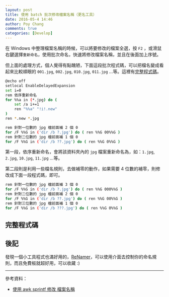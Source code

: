 ```yaml
---
layout: post
title: 使用 batch 批次修改檔案名稱（更名工具）
date: 2016-05-4 14:46
author: Poy Chang
comments: true
categories: [Develop]
---
```


在 Windows 中整理檔案名稱的時候，可以將要修改的檔案全選，按 `F2` ，或滑鼠右鍵選擇`重新命名`，使用批次命名，快速將修改檔案名稱，並且在後面加上序號。

但上面的處理方式，個人覺得有點醜陋，下面這段批次程式碼，可以把檔名變成看起來比較順眼的 `001.jpg`, `002.jpg`, `010.jpg`, `011.jpg` ...等。這裡有[完整程式碼](code)。

```bash
@echo off
setlocal EnableDelayedExpansion
set i=0
rem 依序重新命名
for %%a in (*.jpg) do (
    set /a i+=1
    ren "%%a" "!i!.new"
)
ren *.new *.jpg

rem 針對一位數的 jpg 檔前面補 2 個 0
for /F %%G in ('dir /b ?.jpg') do ( ren %%G 00%%G )
rem 針對二位數的 jpg 檔前面補 1 個 0
for /F %%G in ('dir /b ??.jpg') do ( ren %%G 0%%G )
```

第一段，依序重新命名，會將該資料夾內的 `jpg` 檔案重新命名為，如：`1.jpg`, `2.jpg`, `10.jpg`, `11.jpg` ...等。

第二段則是利用一些檔名規則，去做補零的動作，如果需要 4 位數的補零，則修改成下面一段程式碼，即可。

```bash
rem 針對一位數的 jpg 檔前面補 3 個 0
for /F %%G in ('dir /b ?.jpg') do ( ren %%G 000%%G )
rem 針對二位數的 jpg 檔前面補 2 個 0
for /F %%G in ('dir /b ??.jpg') do ( ren %%G 00%%G )
rem 針對三位數的 jpg 檔前面補 1 個 0
for /F %%G in ('dir /b ???.jpg') do ( ren %%G 0%%G )
```

## 完整程式碼

<script src="https://gist.github.com/poychang/aacfd0742e2ac0b351154a29f85b629c.js"></script>

## 後記

發現一個小工具程式也滿好用的，[ReNamer](http://www.den4b.com/?x=products&product=renamer)，可以使用介面去控制你的命名規則，而且免費板就超好用，可以收藏 :)

----------

參考資料：

* [使用 awk sprintf 修改 檔案名稱](http://blog.longwin.com.tw/2009/04/awk-sprintf-mv-rename-filename-2009/)
